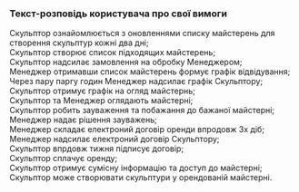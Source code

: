 ### Текст-розповідь користувача про свої вимоги

Скульптор ознайомлюється з оновленнями списку майстерень для створення скульптур кожні два дні; </br>
Скульптор створює список підходящих майстерень; </br>
Скульптор надсилає замовлення на обробку Менеджером; </br>
Менеджер отримавши список майстерень формує графік відвідування; </br>
Через пару паргу годин Менеджер надсилає графік Скульптору;</br>
Скульптор отримує графік на огляд майстернь; </br>
Скульптор та Менеджер оглядають майстерні; </br> 
Скульптор робить зауваження та побажання до бажаної майстерні; </br>
Менеджер надає рішення зауважень; </br>
Менеджер складає електроний договір оренди впродовж 3х діб; </br> 
Менеджер надсилає електроний договір Скульптору; </br>
Скульптор впрдовж тижня підписує договір; </br>
Скульптор сплачує оренду; </br> 
Скульптор отримує сумісну інформацію та доступ до майстерні; </br> 
Скульптор може створювати скульптури у орендованій майстерні. </br>
